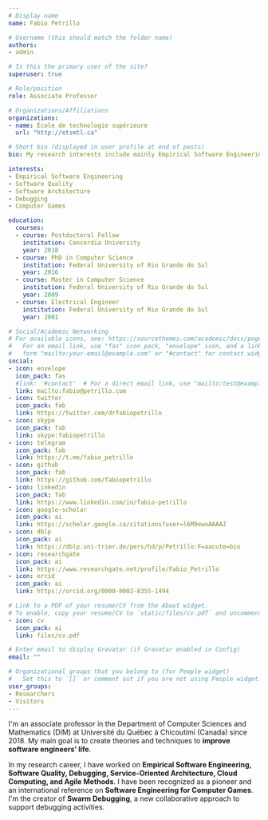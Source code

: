 ```yaml
---
# Display name
name: Fabio Petrillo

# Username (this should match the folder name)
authors:
- admin

# Is this the primary user of the site?
superuser: true

# Role/position
role: Associate Professor

# Organizations/Affiliations
organizations:
- name: École de technologie supérieure
  url: "http://etsmtl.ca"

# Short bio (displayed in user profile at end of posts)
bio: My research interests include mainly Empirical Software Engineering, Software Quality, Debugging, and  Software Engineering for Computer Games. I'm the creator of Swarm Debugging.

interests:
- Empirical Software Engineering
- Software Quality
- Software Architecture
- Debugging
- Computer Games

education:
  courses:
  - course: Postdoctoral Fellow
    institution: Concordia University
    year: 2018
  - course: PhD in Computer Science
    institution: Federal University of Rio Grande do Sul
    year: 2016
  - course: Master in Computer Science
    institution: Federal University of Rio Grande do Sul
    year: 2009
  - course: Electrical Engineer
    institution: Federal University of Rio Grande do Sul
    year: 2001

# Social/Academic Networking
# For available icons, see: https://sourcethemes.com/academic/docs/page-builder/#icons
#   For an email link, use "fas" icon pack, "envelope" icon, and a link in the
#   form "mailto:your-email@example.com" or "#contact" for contact widget.
social:
- icon: envelope
  icon_pack: fas
  #link: '#contact'  # For a direct email link, use "mailto:test@example.org".
  link: mailto:fabio@petrillo.com
- icon: twitter
  icon_pack: fab
  link: https://twitter.com/drfabiopetrillo
- icon: skype
  icon_pack: fab
  link: skype:fabiopetrillo
- icon: telegram
  icon_pack: fab
  link: https://t.me/fabio_petrillo
- icon: github
  icon_pack: fab
  link: https://github.com/fabiopetrillo
- icon: linkedin
  icon_pack: fab
  link: https://www.linkedin.com/in/fabio-petrillo
- icon: google-scholar
  icon_pack: ai
  link: https://scholar.google.ca/citations?user=l6M9ewoAAAAJ
- icon: dblp
  icon_pack: ai
  link: https://dblp.uni-trier.de/pers/hd/p/Petrillo:F=aacute=bio
- icon: researchgate
  icon_pack: ai
  link: https://www.researchgate.net/profile/Fabio_Petrillo
- icon: orcid
  icon_pack: ai
  link: https://orcid.org/0000-0002-8355-1494

# Link to a PDF of your resume/CV from the About widget.
# To enable, copy your resume/CV to `static/files/cv.pdf` and uncomment the lines below.
- icon: cv
  icon_pack: ai
  link: files/cv.pdf

# Enter email to display Gravatar (if Gravatar enabled in Config)
email: ""

# Organizational groups that you belong to (for People widget)
#   Set this to `[]` or comment out if you are not using People widget.
user_groups:
- Researchers
- Visitors
---
```

I'm an associate professor in the Department of Computer Sciences and Mathematics (DIM) at Université du Québec à Chicoutimi (Canada) since 2018. My main goal is to create theories and techniques to **improve software engineers' life**.  

In my research career, I have worked on **Empirical Software Engineering, Software Quality, Debugging, Service-Oriented Architecture, Cloud Computing, and Agile Methods**. I have been recognized as a pioneer and an international reference on **Software Engineering for Computer Games**. I'm the creator of **Swarm Debugging**, a new collaborative approach to support debugging activities. 